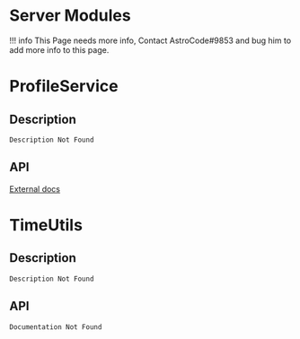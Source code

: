 # Server Modules

!!! info
    This Page needs more info, Contact AstroCode#9853 and bug him to add more info to this page.

# ProfileService

## Description

    Description Not Found

## API

[External docs](https://madstudioroblox.github.io/ProfileService/)



# TimeUtils

## Description

    Description Not Found

## API

    Documentation Not Found
